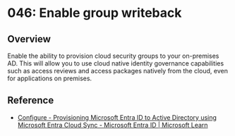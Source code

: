 # 046: Enable group writeback

## Overview

Enable the ability to provision cloud security groups to your on-premises AD. This will allow you to use cloud native identity governance capabilities such as access reviews and access packages natively from the cloud, even for applications on premises.

## Reference

* [Configure - Provisioning Microsoft Entra ID to Active Directory using Microsoft Entra Cloud Sync - Microsoft Entra ID | Microsoft Learn](https://learn.microsoft.com/en-us/entra/identity/hybrid/cloud-sync/how-to-configure-entra-to-active-directory)
